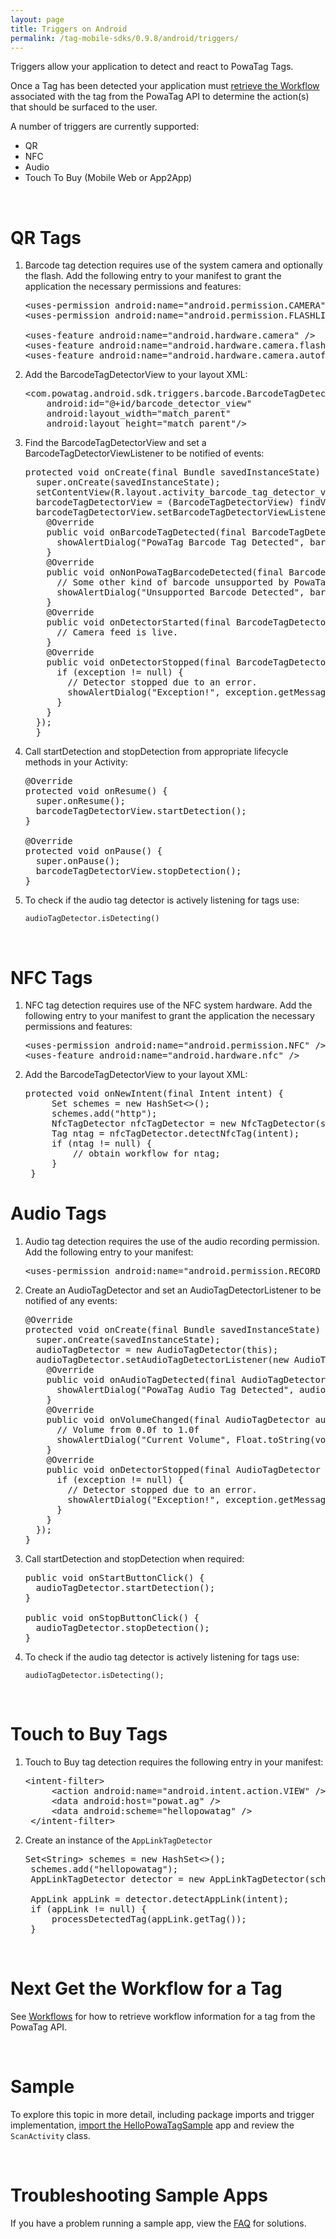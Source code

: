 ```yaml
---
layout: page
title: Triggers on Android
permalink: /tag-mobile-sdks/0.9.8/android/triggers/
---
```


Triggers allow your application to detect and react to PowaTag Tags.

Once a Tag has been detected your application must [retrieve the Workflow]({{site.baseurl}}/tag-mobile-sdks/0.9.8/android/workflows/) associated with the tag from the PowaTag API to determine the action(s) that should be surfaced to the user.

A number of triggers are currently supported:

* QR
* NFC
* Audio
* Touch To Buy (Mobile Web or App2App)

<br />


# QR Tags

1. Barcode tag detection requires use of the system camera and optionally the flash. Add the following entry to your manifest to grant the application the necessary permissions and features:

    <pre>&lt;uses-permission android:name="android.permission.CAMERA" /&gt;
   &lt;uses-permission android:name="android.permission.FLASHLIGHT"/&gt;

   &lt;uses-feature android:name="android.hardware.camera" /&gt;
   &lt;uses-feature android:name="android.hardware.camera.flash" /&gt;
   &lt;uses-feature android:name="android.hardware.camera.autofocus" /&gt;</pre>

2. Add the BarcodeTagDetectorView to your layout XML:

    <pre>&lt;com.powatag.android.sdk.triggers.barcode.BarcodeTagDetectorView
       android:id="@+id/barcode_detector_view"
       android:layout_width="match_parent"
       android:layout_height="match_parent"/&gt;</pre>

3. Find the BarcodeTagDetectorView and set a BarcodeTagDetectorViewListener to be notified of events:

    <pre>protected void onCreate(final Bundle savedInstanceState) {
     super.onCreate(savedInstanceState);
     setContentView(R.layout.activity_barcode_tag_detector_view);
     barcodeTagDetectorView = (BarcodeTagDetectorView) findViewById(R.id.barcode_detector_view);
     barcodeTagDetectorView.setBarcodeTagDetectorViewListener(new BarcodeTagDetectorViewListener() {
       @Override
       public void onBarcodeTagDetected(final BarcodeTagDetectorView barcodeTagDetectorView,final Tag barcodeTag, final Image image, final List&lt;PointF&gt; barcodeRegion) {
         showAlertDialog("PowaTag Barcode Tag Detected", barcodeTag.getReference());
       }
       @Override
       public void onNonPowaTagBarcodeDetected(final BarcodeTagDetectorView barcodeTagDetectorView, final Barcode barcode, final Image image, final List&lt;PointF&gt; barcodeRegion) {
         // Some other kind of barcode unsupported by PowaTag was detected.
         showAlertDialog("Unsupported Barcode Detected", barcode.getCode());
       }
       @Override
       public void onDetectorStarted(final BarcodeTagDetectorView barcodeTagDetectorView) {
         // Camera feed is live.
       }
       @Override
       public void onDetectorStopped(final BarcodeTagDetectorView barcodeTagDetectorView,final PowaTagException exception) {
         if (exception != null) {
           // Detector stopped due to an error.
           showAlertDialog("Exception!", exception.getMessage());
         }
       }
     });
     }</pre>

4. Call startDetection and stopDetection from appropriate lifecycle methods in your Activity:

    <pre>@Override
   protected void onResume() {
     super.onResume();
     barcodeTagDetectorView.startDetection();
   }

   @Override
   protected void onPause() {
     super.onPause();
     barcodeTagDetectorView.stopDetection();
   }</pre>


5. To check if the audio tag detector is actively listening for tags use:

	<code>audioTagDetector.isDetecting()</code>
<br />



# NFC Tags

1. NFC tag detection requires use of the NFC system hardware. Add the following entry to your manifest to grant the application the necessary permissions and features:

    <pre>&lt;uses-permission android:name="android.permission.NFC" /&gt;
   &lt;uses-feature android:name="android.hardware.nfc" /&gt;</pre>

2. Add the BarcodeTagDetectorView to your layout XML:

    <pre>protected void onNewIntent(final Intent intent) {
		Set<String> schemes = new HashSet<>();
        schemes.add("http");
        NfcTagDetector nfcTagDetector = new NfcTagDetector(schemes);
        Tag ntag = nfcTagDetector.detectNfcTag(intent);
        if (ntag != null) {
            // obtain workflow for ntag;
        } 
	}</pre>


# Audio Tags

1. Audio tag detection requires the use of the audio recording permission. Add the following entry to your manifest:

    <pre>&lt;uses-permission android:name="android.permission.RECORD_AUDIO" /&gt;</pre>

2. Create an AudioTagDetector and set an AudioTagDetectorListener to be notified of any events:

    <pre>@Override
   protected void onCreate(final Bundle savedInstanceState) {
     super.onCreate(savedInstanceState);
     audioTagDetector = new AudioTagDetector(this);
     audioTagDetector.setAudioTagDetectorListener(new AudioTagDetectorListener() {
       @Override
       public void onAudioTagDetected(final AudioTagDetector audioTagDetector,final Tag audioTag) {
         showAlertDialog("PowaTag Audio Tag Detected", audioTag.getReference());
       }
       @Override
       public void onVolumeChanged(final AudioTagDetector audioTagDetector, final float volume) {
         // Volume from 0.0f to 1.0f
         showAlertDialog("Current Volume", Float.toString(volume));
       }
       @Override
       public void onDetectorStopped(final AudioTagDetector audioTagDetector, final PowaTagException exception) {
         if (exception != null) {
           // Detector stopped due to an error.
           showAlertDialog("Exception!", exception.getMessage());
         }
       }
     });
   }</pre>

3. Call startDetection and stopDetection when required:

    <pre>public void onStartButtonClick() {
     audioTagDetector.startDetection();
   }

   public void onStopButtonClick() {
     audioTagDetector.stopDetection();
   }</pre>

4. To check if the audio tag detector is actively listening for tags use:

	<code>audioTagDetector.isDetecting();</code>

<br/>


# Touch to Buy Tags

1. Touch to Buy tag detection requires the following entry in your manifest:

	<pre>&lt;intent-filter&gt;
        &lt;action android:name="android.intent.action.VIEW" /&gt;
        &lt;data android:host="powat.ag" /&gt;
        &lt;data android:scheme="hellopowatag" /&gt;
    &lt;/intent-filter&gt; </pre>

2. Create an instance of the <code>AppLinkTagDetector</code>

	<pre>Set&lt;String&gt; schemes = new HashSet&lt;&gt;();
	schemes.add("hellopowatag");
	AppLinkTagDetector detector = new AppLinkTagDetector(schemes);

	AppLink appLink = detector.detectAppLink(intent);
	if (appLink != null) {
		processDetectedTag(appLink.getTag());
	}</pre>


<br/>


# Next Get the Workflow for a Tag

See [Workflows]({{site.baseurl}}/tag-mobile-sdks/0.9.8/android/workflows/) for how to retrieve workflow information for a tag from the PowaTag API.

<br />


# Sample

To explore this topic in more detail, including package imports and trigger implementation, [import the HelloPowaTagSample]({{site.baseurl}}/tag-mobile-sdks/0.9.8/android/start/#importing-the-sample-app) app and review the <code>ScanActivity</code> class.

<br />


# Troubleshooting Sample Apps

If you have a problem running a sample app, view the [FAQ]({{site.baseurl}}/tag-mobile-sdks/0.9.8/android/faq/) for solutions.

